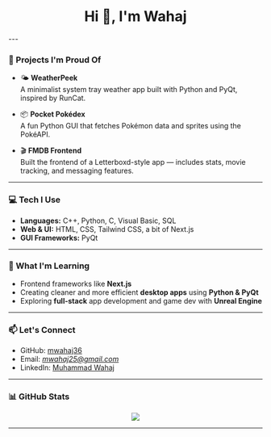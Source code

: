 <h1 align="center">Hi 👋, I'm Wahaj</h1>
---

### 🔧 Projects I'm Proud Of

- 🌤 **WeatherPeek**  
  A minimalist system tray weather app built with Python and PyQt, inspired by RunCat.

- 📦 **Pocket Pokédex**  
  A fun Python GUI that fetches Pokémon data and sprites using the PokéAPI.

- 🎬 **FMDB Frontend**  
  Built the frontend of a Letterboxd-style app — includes stats, movie tracking, and messaging features.

---

### 💻 Tech I Use

- **Languages:** C++, Python, C, Visual Basic, SQL  
- **Web & UI:** HTML, CSS, Tailwind CSS, a bit of Next.js  
- **GUI Frameworks:** PyQt

---

### 🧠 What I'm Learning

- Frontend frameworks like **Next.js**
- Creating cleaner and more efficient **desktop apps** using **Python & PyQt**
- Exploring **full-stack** app development and game dev with **Unreal Engine**

---

### 📫 Let's Connect

- GitHub: [mwahaj36](https://github.com/mwahaj36)
- Email: *mwahaj25@gmail.com*
- LinkedIn: [Muhammad Wahaj](https://www.linkedin.com/in/muhammad-wahaj-723656277/)

---

### 📊 GitHub Stats

<p align="center">
  <img src="https://github-readme-stats.vercel.app/api?username=mwahaj36&show_icons=true&theme=tokyonight" />
  <br />
</p>

---
